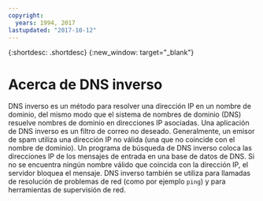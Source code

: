 ```yaml
---
copyright:
  years: 1994, 2017
lastupdated: "2017-10-12"
---
```


{:shortdesc: .shortdesc}
{:new_window: target="_blank"}

# Acerca de DNS inverso

DNS inverso es un método para resolver una dirección IP en un nombre de dominio, del mismo modo que el sistema de nombres de dominio (DNS) resuelve nombres de dominio en direcciones IP asociadas. Una aplicación de DNS inverso es un filtro de correo no deseado. Generalmente, un emisor de spam utiliza una dirección IP no válida (una que no coincide con el nombre de dominio). Un programa de búsqueda de DNS inverso coloca las direcciones IP de los mensajes de entrada en una base de datos de DNS. Si no se encuentra ningún nombre válido que coincida con la dirección IP, el servidor bloquea el mensaje. DNS inverso también se utiliza para llamadas de resolución de problemas de red (como por ejemplo `ping`) y para herramientas de supervisión de red.
